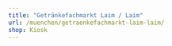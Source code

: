 ```yaml
---
title: "Getränkefachmarkt Laim / Laim"
url: /muenchen/getraenkefachmarkt-laim-laim/
shop: Kiosk
---
```

